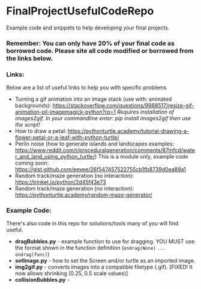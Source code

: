 # FinalProjectUsefulCodeRepo
Example code and snippets to help developing your final projects.

### Remember: You can only have 20% of your final code as borrowed code. Please site all code modified or borrowed from the links below.

### Links:
Below are a list of useful links to help you with specific problems
- Turning a gif animation into an image stack (use with: animated backgrounds): https://stackoverflow.com/questions/9988517/resize-gif-animation-pil-imagemagick-python?rq=1
*Requires installation of images2gif. In your commandline enter: pip install images2gif then use the script!*
- How to draw a petal: https://pythonturtle.academy/tutorial-drawing-a-flower-petal-or-a-leaf-with-python-turtle/
- Perlin noise (how to generate islands and landscapes examples: https://www.reddit.com/r/proceduralgeneration/comments/87mfcd/water_and_land_using_python_turtle/) This is a module only, example code coming soon: https://gist.github.com/eevee/26f547457522755cb1fb8739d0ea89a1
- Random track/maze generation (no interaction): https://trinket.io/python/2d45f43e73
- Random track/maze generation (no interaction): https://pythonturtle.academy/random-maze-generator/

### Example Code:
There's also code in this repo for solutions/tools many of you will find useful.
- **dragBubbles.py** - example function to use for dragging. YOU MUST use the format shown in the function definition (`ondrag(None)` `...` `ondrag(func)`)
- **setImage.py** - how to set the Screen and/or turtle as an imported image.
- **img2gif.py** - converts images into a compatible filetype (.gif). [FIXED! It now allows shrinking (0.25, 0.5 scale values)]
- **collisionBubbles.py** - 
